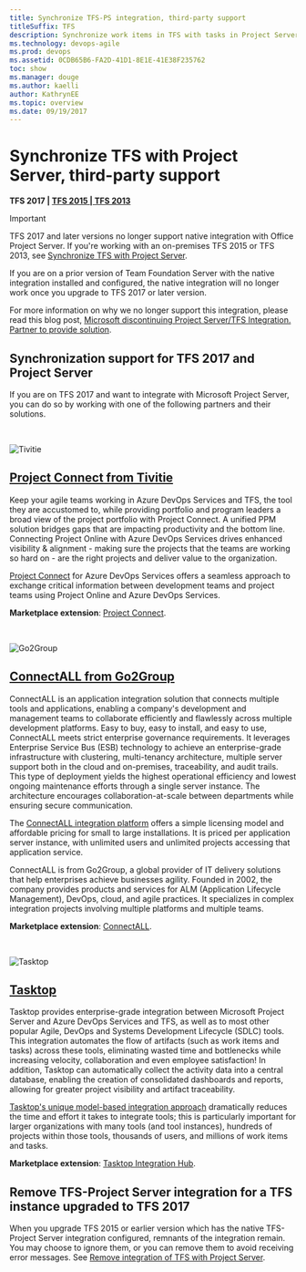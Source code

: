 ```yaml
---
title: Synchronize TFS-PS integration, third-party support 
titleSuffix: TFS    
description: Synchronize work items in TFS with tasks in Project Server using a third-party solution 
ms.technology: devops-agile   
ms.prod: devops 
ms.assetid: 0CDB65B6-FA2D-41D1-8E1E-41E38F235762  
toc: show
ms.manager: douge
ms.author: kaelliauthor: KathrynEE
ms.topic: overview
ms.date: 09/19/2017  
---
```


# Synchronize TFS with Project Server, third-party support  

<b>TFS 2017 | [TFS 2015 | TFS 2013](synchronize-tfs-project-server.md)</b>

> [!IMPORTANT]  
> TFS 2017 and later versions no longer support native integration with Office Project Server. If you're working with an on-premises TFS 2015 or TFS 2013, see [Synchronize TFS with Project Server](synchronize-tfs-project-server.md).

If you are on a prior version of Team Foundation Server with the native integration installed and configured, the native integration will no longer work
once you upgrade to TFS 2017 or later version.

For more information on why we no longer support this integration, please read this blog post, [Microsoft discontinuing Project Server/TFS Integration. Partner to provide solution](http://go.microsoft.com/fwlink/?LinkID=823693).

## Synchronization support for TFS 2017 and Project Server

If you are on TFS 2017 and want to integrate with Microsoft Project Server, you can do so by working with one of the following partners and their solutions.

<br/>
<a id="Project-Connect-from-Tivitie" />

![Tivitie](_img/tivitie-Blue2.png)

## [Project Connect from Tivitie](http://www.tivitie.com/projectconnect)

Keep your agile teams working in Azure DevOps Services and TFS, the tool they are accustomed to, while providing portfolio and program leaders a broad view of the project portfolio with Project Connect. A unified PPM solution bridges gaps that are impacting productivity and the bottom line. Connecting Project Online with Azure DevOps Services drives enhanced visibility & alignment - making sure the projects that the teams are working so hard on - are the right projects and deliver value to the organization.

[Project Connect](http://www.tivitie.com/projectconnect) for Azure DevOps Services offers a seamless approach to exchange critical information between development teams and project teams using Project Online and Azure DevOps Services. 

**Marketplace extension**: [Project Connect](https://marketplace.visualstudio.com/items?itemName=TVT.TVT-PjO). 

<br/>
<a id="ConnectALL-from-Go2Group" />

![Go2Group](_img/tfs-ps-sync-go2group-logo.png)

## [ConnectALL from Go2Group](https://www.go2group.com/connectall/)

ConnectALL is an application integration solution that connects multiple tools and applications, enabling a company's development and management teams to collaborate efficiently and flawlessly across multiple development platforms. Easy to buy, easy to install, and easy to use, ConnectALL meets strict enterprise governance requirements. It leverages Enterprise Service Bus (ESB) technology to achieve an enterprise-grade infrastructure with clustering, multi-tenancy architecture, multiple server support both in the cloud and on-premises, traceability, and audit trails. This type of deployment yields the highest operational efficiency and lowest ongoing maintenance efforts through a single server instance. The architecture encourages collaboration-at-scale between departments while ensuring secure communication.

The [ConnectALL integration platform](https://www.go2group.com/connectall/) offers a simple licensing model and affordable pricing for small to large installations. It is priced per application server instance, with unlimited users and unlimited projects accessing that application service.
 
ConnectALL is from Go2Group, a global provider of IT delivery solutions that help enterprises achieve businesses agility. Founded in 2002, the company provides products and services for ALM (Application Lifecycle Management), DevOps, cloud, and agile practices. It specializes in complex integration projects involving multiple platforms and multiple teams.

**Marketplace extension**: [ConnectALL](https://marketplace.visualstudio.com/items?itemName=go2group.ConnectALL). 

<br/>
<a id="Tasktop" />

![Tasktop](_img/tfs-ps-sync-tas-logo.png)

## [Tasktop](http://www.tasktop.com/product-overview)
 
Tasktop provides enterprise-grade integration between Microsoft Project Server and Azure DevOps Services and TFS, as well as to most other popular Agile, DevOps and Systems Development Lifecycle (SDLC) tools. This integration automates the flow of artifacts (such as work items and tasks) across these tools, eliminating wasted time and bottlenecks while increasing velocity, collaboration and even employee satisfaction! In addition, Tasktop can automatically collect the activity data into a central database, enabling the creation of consolidated dashboards and reports, allowing for greater project visibility and artifact traceability. 
 
[Tasktop's unique model-based integration approach](https://www.tasktop.com/product-overview) dramatically reduces the time and effort it takes to integrate tools; this is particularly important for larger organizations with many tools (and tool instances), hundreds of projects within those tools, thousands of users, and millions of work items and tasks.

**Marketplace extension**: [Tasktop Integration Hub](https://marketplace.visualstudio.com/items?itemName=tasktop.tasktop-integration-hub). 


## Remove TFS-Project Server integration for a TFS instance upgraded to TFS 2017  

When you upgrade TFS 2015 or earlier version which has the native TFS-Project Server integration configured, remnants of the integration remain. You may choose to ignore them, or you can remove them to avoid receiving error messages. See [Remove integration of TFS with Project Server](remove-tfs-ps-integration.md). 
  
 
